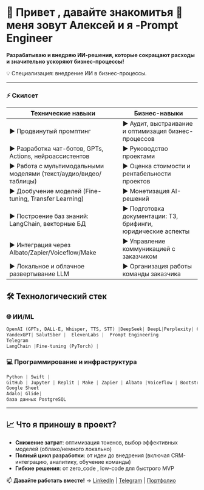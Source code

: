 # 🚀 **Привет , давайте знакомитья 🤝 меня зовут Алексей и я -Prompt Engineer**

**Разрабатываю и внедряю ИИ-решения, которые сокращают расходы и значительно ускоряют бизнес-процессы!**

💡 Специализация: внедрение ИИ в бизнес-процессы.  

---
### ⚡ **Скилсет**
| **Технические навыки**                                  | **Бизнес-навыки**                              |
|-------------------------------------------------------  |---------------------------------------------------------------|
| ▶ Продвинутый промптинг                                 | ▶ Аудит, выстраивание и  оптимизация бизнес-процессов|                                                        
| ▶ Разработка чат-ботов, GPTs, Actions, нейроассистентов | ▶ Руководство проектами  |
| ▶ Работа с мультимодальными моделями (текст/аудио/видео/таблицы) |  ▶ Оценка стоимости и рентабельности проектов        |
| ▶ Дообучение моделей (Fine-tuning, Transfer Learning)   | ▶ Монетизация AI-решений  |
| ▶ Построение баз знаний: LangChain, векторные БД        |  ▶ Подготовка документации: ТЗ, брифинги, юридические аспекты |
| ▶ Интеграция через Albato/Zapier/Voiceflow/Make         | ▶ Управление коммуникацией с заказчиком |
| ▶ Локальное и облачное развертывание LLM                | ▶ Организация работы команды заказчика                        |

## 🛠️ **Технологический стек**

### 🌐 **ИИ/ML**
```python
OpenAI (GPTs, DALL-E, Whisper, TTS, STT) |DeepSeek| DeepL|Perplexity| Claude 3 | Gemini | LLaMA | Hugging Face 
YandexGPT| SalutSber |  ElevenLabs |  Prompt Engineering
Telegram
LangChain |Fine-tuning (PyTorch) |
```

### 💻 **Программирование и инфраструктура**
```python
Python | Swift | 
GitHub | Jupyter | Replit | Make | Zapier | Albato |Voiceflow | Bootstrap | Flask
Google Sheet 
Adalo| Glide| 
база данных PostgreSQL 
```

---

## 📈 **Что я приношу в проект?**
- **Снижение затрат**: оптимизация токенов, выбор эффективных моделей (облако/немного локально) 
- **Полный цикл разработки**: от идеи до внедрения (включая CRM-интеграцию, аналитику, обучение команды)  
- **Гибкие решения**: от zero_code , low-code для быстрого MVP  

📫 **Давайте работать вместе!** → [LinkedIn](ссылка) | [Telegram](@Aleks79Sib) | [Портфолио](https://github.com/)




